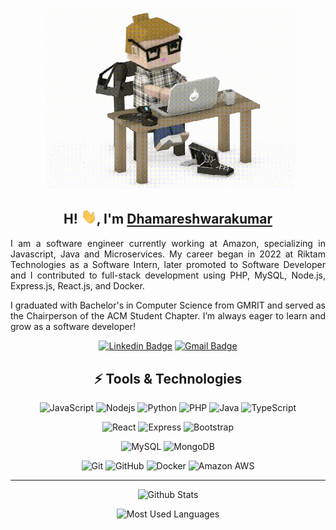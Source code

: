 <div align="center">
<!-- <img alt="" src="./assets/code.gif?raw=true" width="400" height="260" style="margin-left: 10px; border-radius: 10px"/> -->
<img alt="" src="./assets/typing_man.gif?raw=true" width="400" style="margin-left: 10px; border-radius: 10px"/>

## H! <img src='./assets/hi_wave.webp' width="25px">, I'm [**Dhamareshwarakumar**](https://damareshwarakumar.in)


<p align="justify">I am a software engineer currently working at Amazon, specializing in Javascript, Java and Microservices. My career began in 2022 at Riktam Technologies as a Software Intern, later promoted to Software Developer and I contributed to full-stack development using PHP, MySQL, Node.js, Express.js, React.js, and Docker.</p>

<p align="justify">I graduated with Bachelor's in Computer Science from GMRIT and served as the Chairperson of the ACM Student Chapter. I’m always eager to learn and grow as a software developer!</p>

[![Linkedin Badge](https://img.shields.io/badge/-Dhamareshwarakumar-blue?style=flat-square&logo=Linkedin&logoColor=white&link=https://www.linkedin.com/in/dhamareshwarakumar/)](https://www.linkedin.com/in/dhamareshwarakumar/)
[![Gmail Badge](https://img.shields.io/badge/-damareshwarakumar@gmail.com-c14438?style=flat-square&logo=Gmail&logoColor=white&link=mailto:damareshwarakumar@gmail.com)](mailto:damareshwarakumar@gmail.com)



## ⚡ Tools & Technologies

![JavaScript](https://img.shields.io/badge/-JavaScript-282C34?style=flat-square&logo=javascript)
![Nodejs](https://img.shields.io/badge/-Nodejs-282C34?style=flat-square&logo=Node.js)
![Python](https://img.shields.io/badge/-Python-282C34?style=flat-square&logo=Python)
![PHP](https://img.shields.io/badge/-PHP-282C34?style=flat-square&logo=PHP)
![Java](https://img.shields.io/badge/-Java-282C34?style=flat-square&logo=openjdk)
![TypeScript](https://img.shields.io/badge/-TypeScript-282C34?style=flat-square&logo=typescript)

![React](https://img.shields.io/badge/-React-282C34?style=flat-square&logo=react)
![Express](https://img.shields.io/badge/-Express-282C34?style=flat-square&logo=express)
![Bootstrap](https://img.shields.io/badge/-Bootstrap-282C34?style=flat-square&logo=bootstrap)

![MySQL](https://img.shields.io/badge/-MySQL-282C34?style=flat-square&logo=mysql)
![MongoDB](https://img.shields.io/badge/-MongoDB-282C34?style=flat-square&logo=mongodb)

![Git](https://img.shields.io/badge/-Git-282C34?style=flat-square&logo=git)
![GitHub](https://img.shields.io/badge/-GitHub-181717?style=flat-square&logo=github)
![Docker](https://img.shields.io/badge/-Docker-282C34?style=flat-square&logo=docker)
![Amazon AWS](https://img.shields.io/badge/-AWS-F89500?style=flat-square&logo=aws)

---

![Github Stats](https://github-readme-stats.vercel.app/api?username=dhamareshwarakumar&count_private=true&show_icons=true&include_all_commits=true&theme=dark)

![Most Used Languages](https://github-readme-stats.vercel.app/api/top-langs/?username=dhamareshwarakumar&layout=compact&theme=dark)

</div>
